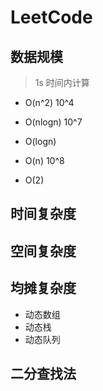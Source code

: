 # LeetCode

## 数据规模

> 1s 时间内计算

- O(n^2)  10^4
- O(nlogn) 10^7
- O(logn)
- O(n) 10^8

- O(2)

## 时间复杂度

## 空间复杂度

## 均摊复杂度

- 动态数组
- 动态栈
- 动态队列

## 二分查找法 
 
